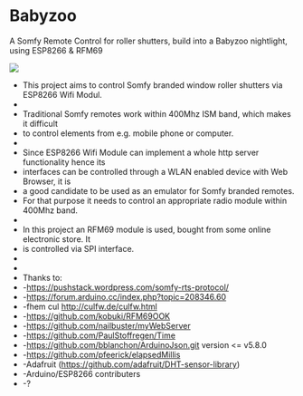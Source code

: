 # Babyzoo
A Somfy Remote Control for roller shutters, build into a Babyzoo nightlight, using ESP8266 &amp; RFM69

<img src="https://github.com/maroprjs/Babyzoo/blob/master/libs/BabyzooLib/docs/turtle7.png">

 * This project aims to control Somfy branded window roller shutters via ESP8266 Wifi Modul.
 *
 * Traditional Somfy remotes work within 400Mhz ISM band, which makes it difficult
 * to control elements from e.g. mobile phone or computer.
 *
 * Since ESP8266 Wifi Module can implement a whole http server functionality hence its
 * interfaces can be controlled through a WLAN enabled device with Web Browser, it is
 * a good candidate to be used as an emulator for Somfy branded remotes.
 * For that purpose it needs to control an appropriate radio module within 400Mhz band.
 *
 * In this project an RFM69 module is used, bought from some online electronic store. It
 * is controlled via SPI interface.
 *
 *
 * Thanks to:
 *  -https://pushstack.wordpress.com/somfy-rts-protocol/
 *  -https://forum.arduino.cc/index.php?topic=208346.60
 *  -fhem cul http://culfw.de/culfw.html
 *  -https://github.com/kobuki/RFM69OOK
 *  -https://github.com/nailbuster/myWebServer
 *  -https://github.com/PaulStoffregen/Time
 *  -https://github.com/bblanchon/ArduinoJson.git version <= v5.8.0
 *  -https://github.com/pfeerick/elapsedMillis
 *  -Adafruit (https://github.com/adafruit/DHT-sensor-library)
 *  -Arduino/ESP8266 contributers
 *  -?
 

